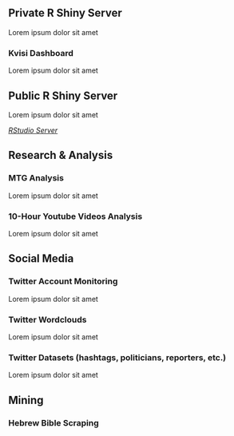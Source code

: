 ## Private R Shiny Server
Lorem ipsum dolor sit amet
### Kvisi Dashboard
Lorem ipsum dolor sit amet


## Public R Shiny Server
Lorem ipsum dolor sit amet


_[RStudio Server](http://shiny.stedogin.xyz:8787 "RStudio Server")_



## Research & Analysis
### MTG Analysis
Lorem ipsum dolor sit amet
### 10-Hour Youtube Videos Analysis
Lorem ipsum dolor sit amet


## Social Media
### Twitter Account Monitoring
Lorem ipsum dolor sit amet
### Twitter Wordclouds
Lorem ipsum dolor sit amet
### Twitter Datasets (hashtags, politicians, reporters, etc.)
Lorem ipsum dolor sit amet


## Mining
### Hebrew Bible Scraping

